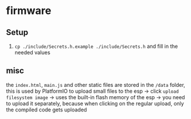 # firmware

## Setup

1. `cp ./include/Secrets.h.example ./include/Secrets.h` and fill in the needed values

## misc

the `index.html`, `main.js` and other static files are stored in the `/data` folder, this is used by PlatformIO to upload small files to the esp
-> click `upload filesystem image` 
-> uses the built-in flash memory of the esp
-> you need to upload it separately, because when clicking on the regular upload, only the compiled code gets uploaded
